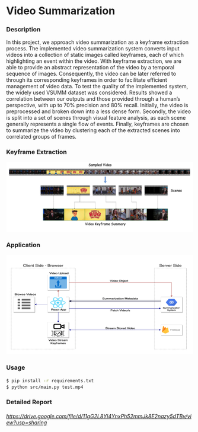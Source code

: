 # Video Summarization
### Description
In this project, we approach video summarization as a keyframe extraction process. The implemented video summarization system converts input videos into a collection of static images called keyframes, each of which highlighting an event within the video. With keyframe extraction, we are able to provide an abstract representation of the video by a temporal sequence of images. Consequently, the video can be later referred to through its corresponding keyframes in order to facilitate efficient management of video data. To test the quality of the implemented system, the widely used VSUMM dataset was considered. Results showed a correlation between our outputs and those provided through a human’s perspective, with up to 70% precision and 80% recall. Initially, the video is preprocessed and broken down into a less dense form. Secondly, the video is split into a set of scenes through visual feature analysis, as each scene generally represents a single flow of events. Finally, keyframes are chosen to summarize the video by clustering each of the extracted scenes into correlated groups of frames.

### Keyframe Extraction
![KF Extraction](keyframe%20extraction.png)

### Application
![Application](complete%20application.png)

### Usage
```sh
$ pip install -r requirements.txt
$ python src/main.py test.mp4
```
### Detailed Report
###### https://drive.google.com/file/d/11gG2L8Yl4YnxPh52mmJk8E2nazy5dTBv/view?usp=sharing
